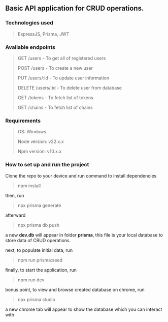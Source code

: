 ## Basic API application for CRUD operations.

### Technologies used

> ExpressJS, Prisma, JWT

### Available endpoints

> GET /users - To get all of registered users
> 
> POST /users - To create a new user
>
> PUT /users/:id - To update user information
>
> DELETE /users/:id - To delete user from database
>
> GET /tokens - To fetch list of tokens
>
> GET /chains - To fetch list of chains

### Requirements
> OS: Windows
> 
> Node version: v22.x.x
>
> Npm version: v10.x.x

### How to set up and run the project

Clone the repo to your device and run command to install dependencies
> npm install

then, run

> npx prisma generate

afterward

> npx prisma db push

a new **dev.db** will appear in folder **prisma**, this file is your local database to store data of CRUD operations.

next, to populate initial data, run

> npm run prisma:seed

finally, to start the application, run

> npm run dev

bonus point, to view and browse created database on chrome, run

> npx prisma studio

a new chrome tab will appear to show the database which you can interact with